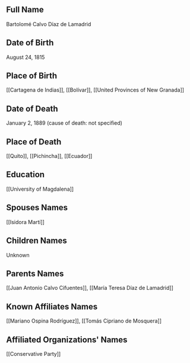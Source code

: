 ## Full Name
Bartolomé Calvo Díaz de Lamadrid

## Date of Birth
August 24, 1815

## Place of Birth
[[Cartagena de Indias]], [[Bolívar]], [[United Provinces of New Granada]]

## Date of Death
January 2, 1889 (cause of death: not specified)

## Place of Death
[[Quito]], [[Pichincha]], [[Ecuador]]

## Education
[[University of Magdalena]]

## Spouses Names
[[Isidora Martí]]

## Children Names
Unknown

## Parents Names
[[Juan Antonio Calvo Cifuentes]], [[María Teresa Díaz de Lamadrid]]

## Known Affiliates Names
[[Mariano Ospina Rodríguez]], [[Tomás Cipriano de Mosquera]]

## Affiliated Organizations' Names
[[Conservative Party]]

